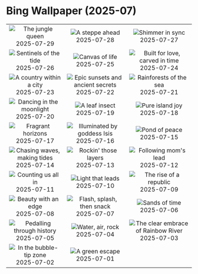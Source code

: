 # Bing Wallpaper (2025-07)

|  |  |  |
|:---:|:---:|:---:|
| ![](https://www.bing.com/th?id=OHR.TigerDay_EN-IN7892479996_400x240.jpg "The jungle queen") 2025-07-29 | ![](https://www.bing.com/th?id=OHR.MongoliaYurts_EN-IN7630812242_400x240.jpg "A steppe ahead") 2025-07-28 | ![](https://www.bing.com/th?id=OHR.BlackfinBarracuda_EN-IN7426359144_400x240.jpg "Shimmer in sync") 2025-07-27 |
| ![](https://www.bing.com/th?id=OHR.MangroveTwilight_EN-IN7237460897_400x240.jpg "Sentinels of the tide") 2025-07-26 | ![](https://www.bing.com/th?id=OHR.LasPalmas_EN-IN7081028129_400x240.jpg "Canvas of life") 2025-07-25 | ![](https://www.bing.com/th?id=OHR.AdalajStepwell_EN-IN5898657988_400x240.jpg "Built for love, carved in time") 2025-07-24 |
| ![](https://www.bing.com/th?id=OHR.VaticanCity_EN-IN8408106347_400x240.jpg "A country within a city") 2025-07-23 | ![](https://www.bing.com/th?id=OHR.BadlandsSunset_EN-IN8164722915_400x240.jpg "Epic sunsets and ancient secrets") 2025-07-22 | ![](https://www.bing.com/th?id=OHR.AcroporaReef_EN-IN7935562509_400x240.jpg "Rainforests of the sea") 2025-07-21 |
| ![](https://www.bing.com/th?id=OHR.BigMoon_EN-IN7770430598_400x240.jpg "Dancing in the moonlight") 2025-07-20 | ![](https://www.bing.com/th?id=OHR.MothWeek_EN-IN7635547471_400x240.jpg "A leaf insect") 2025-07-19 | ![](https://www.bing.com/th?id=OHR.BahamaBlues_EN-IN1616548748_400x240.jpg "Pure island joy") 2025-07-18 |
| ![](https://www.bing.com/th?id=OHR.FranceLavender_EN-IN6275328084_400x240.jpg "Fragrant horizons") 2025-07-17 | ![](https://www.bing.com/th?id=OHR.TemplePhilae_EN-IN4820282952_400x240.jpg "Illuminated by goddess Isis") 2025-07-16 | ![](https://www.bing.com/th?id=OHR.MuchalindaLake_EN-IN3808425098_400x240.jpg "Pond of peace") 2025-07-15 |
| ![](https://www.bing.com/th?id=OHR.YoungShark_EN-IN1362768509_400x240.jpg "Chasing waves, making tides") 2025-07-14 | ![](https://www.bing.com/th?id=OHR.BasaltColumns_EN-IN1175538920_400x240.jpg "Rockin' those layers") 2025-07-13 | ![](https://www.bing.com/th?id=OHR.ThomsonGazelle_EN-IN8946995037_400x240.jpg "Following mom's lead") 2025-07-12 |
| ![](https://www.bing.com/th?id=OHR.TokyoSunrise_EN-IN0638589694_400x240.jpg "Counting us all in") 2025-07-11 | ![](https://www.bing.com/th?id=OHR.LordBuddha_EN-IN7435610826_400x240.jpg "Light that leads") 2025-07-10 | ![](https://www.bing.com/th?id=OHR.ConstitucionStation_EN-IN1557564124_400x240.jpg "The rise of a republic") 2025-07-09 |
| ![](https://www.bing.com/th?id=OHR.SecedaPeak_EN-IN1378289926_400x240.jpg "Beauty with an edge") 2025-07-08 | ![](https://www.bing.com/th?id=OHR.ShetlandGannets_EN-IN9831916093_400x240.jpg "Flash, splash, then snack") 2025-07-07 | ![](https://www.bing.com/th?id=OHR.MesquiteFlats_EN-IN9509549607_400x240.jpg "Sands of time") 2025-07-06 |
| ![](https://www.bing.com/th?id=OHR.TourCyclists_EN-IN9256103238_400x240.jpg "Pedalling through history") 2025-07-05 | ![](https://www.bing.com/th?id=OHR.OroseiSardegna_EN-IN6533178952_400x240.jpg "Water, air, rock") 2025-07-04 | ![](https://www.bing.com/th?id=OHR.RainbowRiver_EN-IN6286296662_400x240.jpg "The clear embrace of Rainbow River") 2025-07-03 |
| ![](https://www.bing.com/th?id=OHR.MaroonClownfish_EN-IN6113544568_400x240.jpg "In the bubble-tip zone") 2025-07-02 | ![](https://www.bing.com/th?id=OHR.KeralaHouseboats_EN-IN5410718966_400x240.jpg "A green escape") 2025-07-01 |  |
